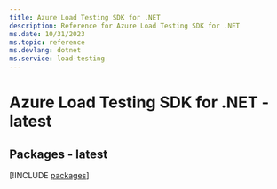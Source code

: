 ```yaml
---
title: Azure Load Testing SDK for .NET
description: Reference for Azure Load Testing SDK for .NET
ms.date: 10/31/2023
ms.topic: reference
ms.devlang: dotnet
ms.service: load-testing
---
```

# Azure Load Testing SDK for .NET - latest
## Packages - latest
[!INCLUDE [packages](load-testing-index.md)]